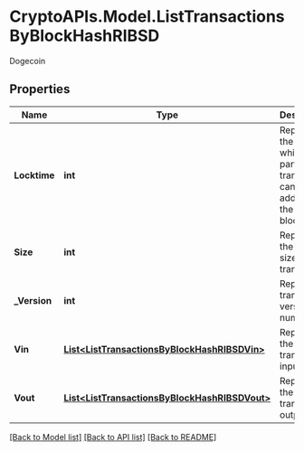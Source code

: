 # CryptoAPIs.Model.ListTransactionsByBlockHashRIBSD
Dogecoin

## Properties

Name | Type | Description | Notes
------------ | ------------- | ------------- | -------------
**Locktime** | **int** | Represents the time at which a particular transaction can be added to the blockchain. | 
**Size** | **int** | Represents the total size of this transaction. | 
**_Version** | **int** | Represents transaction version number. | 
**Vin** | [**List&lt;ListTransactionsByBlockHashRIBSDVin&gt;**](ListTransactionsByBlockHashRIBSDVin.md) | Represents the transaction inputs. | 
**Vout** | [**List&lt;ListTransactionsByBlockHashRIBSDVout&gt;**](ListTransactionsByBlockHashRIBSDVout.md) | Represents the transaction outputs. | 

[[Back to Model list]](../README.md#documentation-for-models) [[Back to API list]](../README.md#documentation-for-api-endpoints) [[Back to README]](../README.md)

